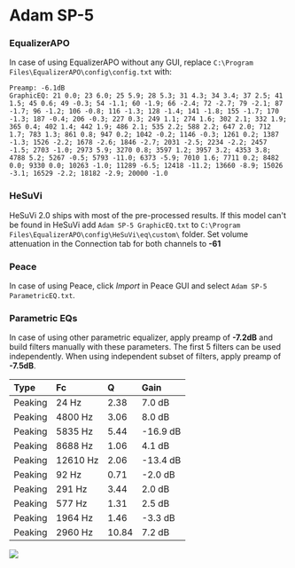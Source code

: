 # Adam SP-5

### EqualizerAPO
In case of using EqualizerAPO without any GUI, replace `C:\Program Files\EqualizerAPO\config\config.txt`
with:
```
Preamp: -6.1dB
GraphicEQ: 21 0.0; 23 6.0; 25 5.9; 28 5.3; 31 4.3; 34 3.4; 37 2.5; 41 1.5; 45 0.6; 49 -0.3; 54 -1.1; 60 -1.9; 66 -2.4; 72 -2.7; 79 -2.1; 87 -1.7; 96 -1.2; 106 -0.8; 116 -1.3; 128 -1.4; 141 -1.8; 155 -1.7; 170 -1.3; 187 -0.4; 206 -0.3; 227 0.3; 249 1.1; 274 1.6; 302 2.1; 332 1.9; 365 0.4; 402 1.4; 442 1.9; 486 2.1; 535 2.2; 588 2.2; 647 2.0; 712 1.7; 783 1.3; 861 0.8; 947 0.2; 1042 -0.2; 1146 -0.3; 1261 0.2; 1387 -1.3; 1526 -2.2; 1678 -2.6; 1846 -2.7; 2031 -2.5; 2234 -2.2; 2457 -1.5; 2703 -1.0; 2973 5.9; 3270 0.8; 3597 1.2; 3957 3.2; 4353 3.8; 4788 5.2; 5267 -0.5; 5793 -11.0; 6373 -5.9; 7010 1.6; 7711 0.2; 8482 0.0; 9330 0.0; 10263 -1.0; 11289 -6.5; 12418 -11.2; 13660 -8.9; 15026 -3.1; 16529 -2.2; 18182 -2.9; 20000 -1.0
```

### HeSuVi
HeSuVi 2.0 ships with most of the pre-processed results. If this model can't be found in HeSuVi add
`Adam SP-5 GraphicEQ.txt` to `C:\Program Files\EqualizerAPO\config\HeSuVi\eq\custom\` folder.
Set volume attenuation in the Connection tab for both channels to **-61**

### Peace
In case of using Peace, click *Import* in Peace GUI and select `Adam SP-5 ParametricEQ.txt`.

### Parametric EQs
In case of using other parametric equalizer, apply preamp of **-7.2dB** and build filters manually
with these parameters. The first 5 filters can be used independently.
When using independent subset of filters, apply preamp of **-7.5dB**.

| Type    | Fc       |     Q | Gain     |
|:--------|:---------|:------|:---------|
| Peaking | 24 Hz    |  2.38 | 7.0 dB   |
| Peaking | 4800 Hz  |  3.06 | 8.0 dB   |
| Peaking | 5835 Hz  |  5.44 | -16.9 dB |
| Peaking | 8688 Hz  |  1.06 | 4.1 dB   |
| Peaking | 12610 Hz |  2.06 | -13.4 dB |
| Peaking | 92 Hz    |  0.71 | -2.0 dB  |
| Peaking | 291 Hz   |  3.44 | 2.0 dB   |
| Peaking | 577 Hz   |  1.31 | 2.5 dB   |
| Peaking | 1964 Hz  |  1.46 | -3.3 dB  |
| Peaking | 2960 Hz  | 10.84 | 7.2 dB   |

![](https://raw.githubusercontent.com/jaakkopasanen/AutoEq/master/results/oratory1990/harman_over-ear_2018/Adam%20SP-5/Adam%20SP-5.png)